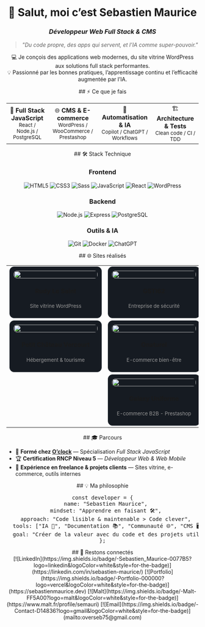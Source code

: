 <!-- 💻 Profil GitHub Pro - Sebastien Maurice -->
<div align="center">

# 👋 Salut, moi c’est **Sebastien Maurice**
### *Développeur Web Full Stack & CMS*

> *"Du code propre, des apps qui servent, et l’IA comme super-pouvoir."*

💻 Je conçois des applications web modernes, du site vitrine WordPress aux solutions full stack performantes.  
💡 Passionné par les bonnes pratiques, l’apprentissage continu et l’efficacité augmentée par l’IA.

</div>

<!-- Centrer le titre de section -->
<div align="center">
## ⚡ Ce que je fais
</div>

<div align="center">

<table>
<tr><td align="center">
🎯 <b>Full Stack JavaScript</b><br><small>React / Node.js / PostgreSQL</small>
</td><td align="center">
🌐 <b>CMS & E-commerce</b><br><small>WordPress / WooCommerce / Prestashop</small>
</td><td align="center">
🤖 <b>Automatisation & IA</b><br><small>Copilot / ChatGPT / Workflows</small>
</td><td align="center">
🏗️ <b>Architecture & Tests</b><br><small>Clean code / CI / TDD</small>
</td></tr>
</table>

</div>

<div align="center">
## 🛠️ Stack Technique
</div>

<div align="center">

### Frontend  
![HTML5](https://img.shields.io/badge/-HTML5-E34F26?logo=html5&logoColor=white&style=flat)
![CSS3](https://img.shields.io/badge/-CSS3-1572B6?logo=css3&logoColor=white&style=flat)
![Sass](https://img.shields.io/badge/-Sass-CC6699?logo=sass&logoColor=white&style=flat)
![JavaScript](https://img.shields.io/badge/-JavaScript-F7DF1E?logo=javascript&logoColor=black&style=flat)
![React](https://img.shields.io/badge/-React-61DAFB?logo=react&logoColor=black&style=flat)
![WordPress](https://img.shields.io/badge/-WordPress-21759B?logo=wordpress&logoColor=white&style=flat)

### Backend  
![Node.js](https://img.shields.io/badge/-Node.js-339933?logo=node.js&logoColor=white&style=flat)
![Express](https://img.shields.io/badge/-Express-000000?logo=express&logoColor=white&style=flat)
![PostgreSQL](https://img.shields.io/badge/-PostgreSQL-4169E1?logo=postgresql&logoColor=white&style=flat)

### Outils & IA  
![Git](https://img.shields.io/badge/-Git-F05032?logo=git&logoColor=white&style=flat)
![Docker](https://img.shields.io/badge/-Docker-2496ED?logo=docker&logoColor=white&style=flat)
![ChatGPT](https://img.shields.io/badge/-ChatGPT-74aa9c?logo=openai&logoColor=white&style=flat)

</div>

<div align="center">
## 🌐 Sites réalisés
</div>

<div align="center">

<table>
  <tr>
    <td>
      <div style="border:1px solid #30363d; border-radius:12px; padding:10px; width:220px; text-align:center; background:#161b22;">
        <a href="https://rudylesaint-magnetiseur.com" target="_blank">
          <img src="./assets/rudylesaint.png" width="100%" style="border-radius:8px;">
        </a>
        <h4>Rudy Le Saint</h4>
        <p style="font-size:13px; color:#999;">Site vitrine WordPress</p>
      </div>
    </td>
    <td>
      <div style="border:1px solid #30363d; border-radius:12px; padding:10px; width:220px; text-align:center; background:#161b22;">
        <a href="https://gsti62.com/" target="_blank">
          <img src="./assets/gsti62.png" width="100%" style="border-radius:8px;">
        </a>
        <h4>GSTI62</h4>
        <p style="font-size:13px; color:#999;">Entreprise de sécurité</p>
      </div>
    </td>
    <td>
      <div style="border:1px solid #30363d; border-radius:12px; padding:10px; width:220px; text-align:center; background:#161b22;">
        <a href="https://www.palimpseste-urbain.com/" target="_blank">
          <img src="./assets/palimpseste.png" width="100%" style="border-radius:8px;">
        </a>
        <h4>Palimpseste Urbain</h4>
        <p style="font-size:13px; color:#999;">Site artistique WordPress</p>
      </div>
    </td>
  </tr>
  <tr>
    <td>
      <div style="border:1px solid #30363d; border-radius:12px; padding:10px; width:220px; text-align:center; background:#161b22;">
        <a href="https://www.petitchateauvercourt.com/" target="_blank">
          <img src="./assets/petitchateau.png" width="100%" style="border-radius:8px;">
        </a>
        <h4>Petit Château Vercourt</h4>
        <p style="font-size:13px; color:#999;">Hébergement & tourisme</p>
      </div>
    </td>
    <td>
      <div style="border:1px solid #30363d; border-radius:12px; padding:10px; width:220px; text-align:center; background:#161b22;">
        <a href="https://onaturel.eu/" target="_blank">
          <img src="./assets/onaturel.png" width="100%" style="border-radius:8px;">
        </a>
        <h4>Onaturel</h4>
        <p style="font-size:13px; color:#999;">E-commerce bien-être</p>
      </div>
    </td>
    <td>
      <div style="border:1px solid #30363d; border-radius:12px; padding:10px; width:220px; text-align:center; background:#161b22;">
        <a href="https://alternativ-uniforme.fr/" target="_blank">
          <img src="./assets/alternativ.png" width="100%" style="border-radius:8px;">
        </a>
        <h4>Alternativ Uniforme</h4>
        <p style="font-size:13px; color:#999;">Boutique textile pro</p>
      </div>
    </td>
  </tr>
  <tr>
    <td colspan="3" align="center">
      <div style="border:1px solid #30363d; border-radius:12px; padding:10px; width:220px; margin:auto; text-align:center; background:#161b22;">
        <a href="https://www.galaxy-uniforme.com/" target="_blank">
          <img src="./assets/galaxy.png" width="100%" style="border-radius:8px;">
        </a>
        <h4>Galaxy Uniforme</h4>
        <p style="font-size:13px; color:#999;">E-commerce B2B - Prestashop</p>
      </div>
    </td>
  </tr>
</table>

</div>

<div align="center">
## 🎓 Parcours
</div>

- 🧭 **Formé chez [O’clock](https://oclock.io)** — Spécialisation *Full Stack JavaScript*  
- 🏆 **Certification RNCP Niveau 5** — *Développeur Web & Web Mobile*  
- 💼 **Expérience en freelance & projets clients** — Sites vitrine, e-commerce, outils internes

<div align="center">
## 💡 Ma philosophie
</div>

<div align="center">
<pre>
const developer = {
  name: "Sebastien Maurice",
  mindset: "Apprendre en faisant 🛠️",
  approach: "Code lisible & maintenable > Code clever",
  tools: ["IA 🤖", "Documentation 📚", "Communauté 🌐", "CMS 🖥️"],
  goal: "Créer de la valeur avec du code et des projets utiles 🚀"
};
</pre>
</div>

<div align="center">
## 🤝 Restons connectés
</div>

<div align="center">
[![LinkedIn](https://img.shields.io/badge/-Sebastien_Maurice-0077B5?logo=linkedin&logoColor=white&style=for-the-badge)](https://linkedin.com/in/sebastien-maurice/)
[![Portfolio](https://img.shields.io/badge/-Portfolio-000000?logo=vercel&logoColor=white&style=for-the-badge)](https://sebastienmaurice.dev)
[![Malt](https://img.shields.io/badge/-Malt-FF5A00?logo=malt&logoColor=white&style=for-the-badge)](https://www.malt.fr/profile/semauri)
[![Email](https://img.shields.io/badge/-Contact-D14836?logo=gmail&logoColor=white&style=for-the-badge)](mailto:overseb75@gmail.com)
</div>
